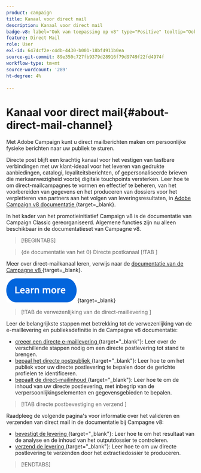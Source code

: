 ```yaml
---
product: campaign
title: Kanaal voor direct mail
description: Kanaal voor direct mail
badge-v8: label="Ook van toepassing op v8" type="Positive" tooltip="Ook van toepassing op campagne v8"
feature: Direct Mail
role: User
exl-id: 6474cf2e-c4db-4430-b001-18bf4911b0ea
source-git-commit: 89e350c727fb9379d28916f79d9749f22fd4974f
workflow-type: tm+mt
source-wordcount: '289'
ht-degree: 4%

---
```



# Kanaal voor direct mail{#about-direct-mail-channel}

Met Adobe Campaign kunt u direct mailberichten maken om persoonlijke fysieke berichten naar uw publiek te sturen.

Directe post blijft een krachtig kanaal voor het vestigen van tastbare verbindingen met uw klant-ideaal voor het leveren van gedrukte aanbiedingen, catalogi, loyaliteitsberichten, of gepersonaliseerde brieven die merkaanwezigheid voorbij digitale touchpoints versterken. Leer hoe te om direct-mailcampagnes te vormen en effectief te beheren, van het voorbereiden van gegevens en het produceren van dossiers voor het verpletteren van partners aan het volgen van leveringsresultaten, in [ Adobe Campaign v8 documentatie ](https://experienceleague.adobe.com/docs/campaign/campaign-v8/send/direct-mail.html){target=_blank}.

In het kader van het promotieinitiatief Campaign v8 is de documentatie van Campaign Classic gereorganiseerd. Algemene functies zijn nu alleen beschikbaar in de documentatieset van Campagne v8.

>[!BEGINTABS]

>{de documentatie van het 0} Directe postkanaal [!TAB ]

Meer over direct-mailkanaal leren, verwijs naar de [ documentatie van de Campagne v8 ](https://experienceleague.adobe.com/docs/campaign/campaign-v8/send/direct-mail.html){target=_blank}.


[![afbeelding](../../assets/do-not-localize/learn-more-button.svg)](https://experienceleague.adobe.com/docs/campaign/campaign-v8/send/direct-mail.html){target=_blank}


>[!TAB  de verwezenlijking van de direct-maillevering ]

Leer de belangrijkste stappen met betrekking tot de verwezenlijking van de e-maillevering en publieksdefinitie in de Campagne v8 documentatie:

* [ creeer een directe e-maillevering ](https://experienceleague.adobe.com/docs/campaign/campaign-v8/send/direct-mail.html#creating-a-direct-mail-delivery){target="_blank"}: Leer over de verschillende stappen nodig om een directe postlevering tot stand te brengen.
* [ bepaal het directe postpubliek ](https://experienceleague.adobe.com/docs/campaign/campaign-v8/send/direct-mail.html#creating-a-direct-mail-delivery#defining-the-direct-mail-audience){target="_blank"}: Leer hoe te om het publiek voor uw directe postlevering te bepalen door de gerichte profielen te identificeren.
* [ bepaalt de direct-mailinhoud ](https://experienceleague.adobe.com/docs/campaign/campaign-v8/send/direct-mail.html#creating-a-direct-mail-delivery#defining-the-direct-mail-content){target="_blank"}: Leer hoe te om de inhoud van uw directe postlevering, met inbegrip van de verpersoonlijkingselementen en gegevensgebieden te bepalen.

>[!TAB  directe postbevestiging en verzend ]

Raadpleeg de volgende pagina&#39;s voor informatie over het valideren en verzenden van direct mail in de documentatie bij Campagne v8:

* [ bevestigt de levering ](https://experienceleague.adobe.com/docs/campaign/campaign-v8/send/direct-mail.html#creating-a-direct-mail-delivery#defining-the-direct-mail-content){target="_blank"}: Leer hoe te om het resultaat van de analyse en de inhoud van het outputdossier te controleren.
* [ verzend de levering ](https://experienceleague.adobe.com/docs/campaign/campaign-v8/send/direct-mail.html#creating-a-direct-mail-delivery#defining-the-direct-mail-content){target="_blank"}: Leer hoe te om uw directe postlevering te verzenden door het extractiedossier te produceren.



>[!ENDTABS]